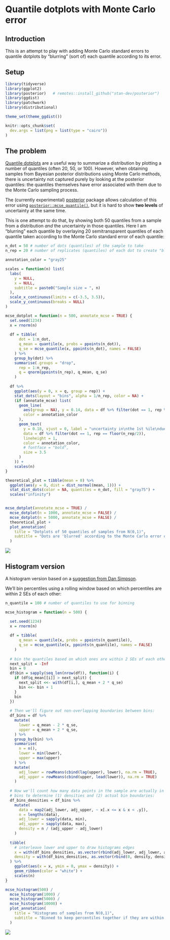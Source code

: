 Quantile dotplots with Monte Carlo error
================

## Introduction

This is an attempt to play with adding Monte Carlo standard errors to
quantile dotplots by “blurring” (sort of) each quantile according to its
error.

## Setup

``` r
library(tidyverse)
library(ggplot2)
library(posterior)   # remotes::install_github("stan-dev/posterior")
library(ggdist)
library(patchwork)
library(distributional)

theme_set(theme_ggdist())

knitr::opts_chunk$set(
  dev.args = list(png = list(type = "cairo"))
)
```

## The problem

[Quantile
dotplots](https://github.com/mjskay/when-ish-is-my-bus/blob/master/quantile-dotplots.md)
are a useful way to summarize a distribution by plotting a number of
quantiles (often 20, 50, or 100). However, when obtaining samples from
Bayesian posterior distributions using Monte Carlo methods, there is
uncertainty not captured purely by looking at the posterior quantiles:
the quantiles themselves have error associated with them due to the
Monte Carlo sampling process.

The (currently experimental) [posterior](https://mc-stan.org/posterior/)
package allows calculation of this error using
[`posterior::mcse_quantile()`](https://mc-stan.org/posterior/reference/mcse_quantile.html),
but it is hard to show **two levels** of uncertainty at the same time.

This is one attempt to do that, by showing both 50 quantiles from a
sample from a distribution *and* the uncertainty in those quantiles.
Here I am “blurring” each quantile by overlaying 20 semitransparent
quantiles of each quantile taken according to the Monte Carlo standard
error of each quantile:

``` r
n_dot = 50 # number of dots (quantiles) of the sample to take
n_rep = 20 # number of replicates (quantiles) of each dot to create "blur"

annotation_color = "gray25"

scales = function(n) list(
  labs(
    y = NULL,
    x = NULL,
    subtitle = paste0("Sample size = ", n)
  ),
  scale_x_continuous(limits = c(-3.5, 3.5)),
  scale_y_continuous(breaks = NULL)
)

mcse_dotplot = function(n = 500, annotate_mcse = TRUE) {
  set.seed(1234)
  x = rnorm(n)
  
  df = tibble(
      dot = 1:n_dot,
      q_mean = quantile(x, probs = ppoints(n_dot)),
      q_se = mcse_quantile(x, ppoints(n_dot), names = FALSE)
    ) %>%
    group_by(dot) %>%
    summarise(.groups = "drop",
      rep = 1:n_rep,
      q = qnorm(ppoints(n_rep), q_mean, q_se)
    )
  
  df %>%
    ggplot(aes(y = 0, x = q, group = rep)) +
    stat_dots(layout = "bins", alpha = 1/n_rep, color = NA) +
    (if (annotate_mcse) list(
      geom_line(
        aes(group = NA), y = 0.14, data = df %>% filter(dot == 1, rep %in% range(rep)),
        color = annotation_color
      ),
      geom_text(
        y = 0.18, vjust = 0, label = "uncertainty in\nthe 1st %ile\ndue to Monte\nCarlo error",
        data = df %>% filter(dot == 1, rep == floor(n_rep/2)),
        lineheight = 1,
        color = annotation_color,
        # fontface = "bold",
        size = 3.5
      )
    )) +
    scales(n)
}

theoretical_plot = tibble(mean = 0) %>%
  ggplot(aes(y = 0, dist = dist_normal(mean, 1))) +
  stat_dist_dots(color = NA, quantiles = n_dot, fill = "gray75") +
  scales("infinity")


mcse_dotplot(annotate_mcse = TRUE) /
  mcse_dotplot(n = 1000, annotate_mcse = FALSE) /
  mcse_dotplot(n = 5000, annotate_mcse = FALSE) /
  theoretical_plot +
  plot_annotation(
    title = "Dotplots of 50 quantiles of samples from N(0,1)",
    subtitle = "Dots are 'blurred' according to the Monte Carlo error of that quantile", 
  )
```

![](mcse_dotplots_files/figure-gfm/mcse_dotplot-1.png)<!-- -->

## Histogram version

A histogram version based on a [suggestion from Dan
Simpson](https://twitter.com/dan_p_simpson/status/1401051206009561090?s=20).

We’ll bin percentiles using a rolling window based on which percentiles
are within 2 SEs of each other:

``` r
n_quantile = 100 # number of quantiles to use for binning

mcse_histogram = function(n = 500) {

  set.seed(1234)
  x = rnorm(n)
  
  df = tibble(
      q_mean = quantile(x, probs = ppoints(n_quantile)),
      q_se = mcse_quantile(x, ppoints(n_quantile), names = FALSE)
    ) 
  
  # bin the quantiles based on which ones are within 2 SEs of each other
  next_split = -Inf
  bin = 0
  df$bin = sapply(seq_len(nrow(df)), function(i) {
    if (df$q_mean[[i]] > next_split) {
      next_split <<- with(df[i,], q_mean + 2 * q_se)
      bin <<- bin + 1
    }
    bin
  })
  
  # Then we'll figure out non-overlapping boundaries between bins:
  df_bins = df %>%
    mutate(
      lower = q_mean - 2 * q_se,
      upper = q_mean + 2 * q_se,
    ) %>%
    group_by(bin) %>%
    summarise(
      n = n(),
      lower = min(lower),
      upper = max(upper)
    ) %>%
    mutate(
      adj_lower = rowMeans(cbind(lag(upper), lower), na.rm = TRUE),
      adj_upper = rowMeans(cbind(upper, lead(lower)), na.rm = TRUE)
    )
  
  # Now we'll count how many data points in the sample are actually in these
  # bins to determine (1) densities and (2) actual bin boundaries:
  df_bins_densities = df_bins %>%
    mutate(
      data = map2(adj_lower, adj_upper, ~ x[.x <= x & x < .y]),
      n = lengths(data),
      adj_lower = sapply(data, min),
      adj_upper = sapply(data, max),
      density = n / (adj_upper - adj_lower)
    )
  
  tibble(
    # interleave lower and upper to draw histograms edges
    x = with(df_bins_densities, as.vector(rbind(adj_lower, adj_lower, adj_upper, adj_upper))),
    density = with(df_bins_densities, as.vector(rbind(0, density, density, 0)))
  ) %>%
    ggplot(aes(x = x, ymin = 0, ymax = density)) +
    geom_ribbon(color = "white") +
    scales(n)
}

mcse_histogram(500) /
  mcse_histogram(1000) /
  mcse_histogram(5000) /
  mcse_histogram(10000) +
  plot_annotation(
    title = "Histograms of samples from N(0,1)",
    subtitle = "Binned to keep percentiles together if they are within 2*MCSE", 
  )
```

![](mcse_dotplots_files/figure-gfm/mcse_histogram-1.png)<!-- -->
